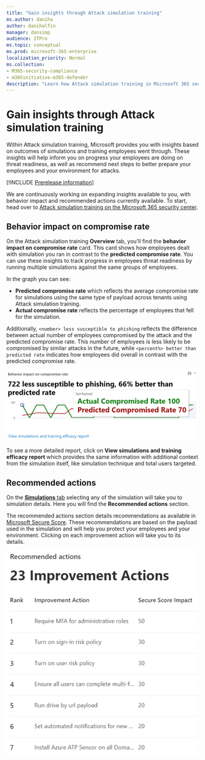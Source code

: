 ```yaml
---
title: "Gain insights through Attack simulation training"
ms.author: daniha
author: danihalfin
manager: dansimp
audience: ITPro
ms.topic: conceptual
ms.prod: microsoft-365-enterprise
localization_priority: Normal
ms.collection: 
- M365-security-compliance 
- m365initiative-m365-defender
description: "Learn how Attack simulation training in Microsoft 365 security center effect employees and gain insights from simulation and training outcomes."
---
```


# Gain insights through Attack simulation training

Within Attack simulation training, Microsoft provides you with insights based on outcomes of simulations and training employees went through. These insights will help inform you on progress your employees are doing on threat readiness, as well as recommend next steps to better prepare your employees and your environment for attacks.

[!INCLUDE [Prerelease information](../includes/prerelease.md)]

We are continuously working on expanding insights available to you, with behavior impact and recommended actions currently available.
To start, head over to [Attack simulation training on the Microsoft 365 security center](https://security.microsoft.com/attacksimulator?viewid=overview).

## Behavior impact on compromise rate

On the Attack simulation training **Overview** tab, you'll find the **behavior impact on compromise rate** card. This card shows how employees dealt with simulation you ran in contrast to the **predicted compromise rate**. You can use these insights to track progress in employees threat readiness by running multiple simulations against the same groups of employees.

In the graph you can see:

- **Predicted compromise rate** which reflects the average compromise rate for simulations using the same type of payload across tenants using Attack simulation training.
- **Actual compromise rate** reflects the percentage of employees that fell for the simulation.

Additionally, `<number> less susceptible to phishing` reflects the difference between actual number of employees compromised by the attack and the predicted compromise rate. This number of employees is less likely to be compromised by similar attacks in the future, while `<percent%> better than predicted rate` indicates how employees did overall in contrast with the predicted compromise rate.

![Behavior impact card on Attack simulation training overview](../../media/attack-sim-preview-behavior-impact-card.png)

To see a more detailed report, click on **View simulations and training efficacy report** which provides the same information with additional context from the simulation itself, like simulation technique and total users targeted.

## Recommended actions

On the [**Simulations** tab](https://security.microsoft.com/attacksimulator?viewid=simulations) selecting any of the simulation will take you to simulation details. Here you will find the **Recommended actions** section.

The recommended actions section details recommendations as available in [Microsoft Secure Score](../mtp/microsoft-secure-score.md). These recommendations are based on the payload used in the simulation and will help you protect your employees and your environment. Clicking on each improvement action will take you to its details.

![Recommendation actions section on Attack simulation training](../../media/attack-sim-preview-recommended-actions.png)